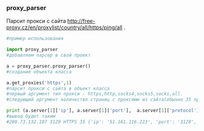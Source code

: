 ### proxy_parser
Парсит прокси с сайта http://free-proxy.cz/en/proxylist/country/all/https/ping/all . 
```python
#пример использования

import proxy_parser
#добавляем парсер в свой проект

a = proxy_parser.proxy_parser()  
#создание объекта класса

a.get_proxies('https',1)  
#парсит прокси с сайта в объект класса  
#первый аргумент тип прокси - https,http,socks4,socks5,socks,all.  
#следующий аргумент количество страниц с проксями из сайта(обычно 35 прокси из 1 страницы).  

print (a.server[1]['ip'], a.server[1]['port'],  a.server[1]['protocol'], len(a.server), a.next_proxy())  
#вывод будет таким  
#200.73.132.107 3129 HTTPS 35 {'ip': '51.161.116.223', 'port': '3128', 'protocol': 'HTTPS'}
```
